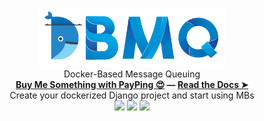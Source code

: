 <p align="center">
  <img src=".git_components/images/logo_land_tr.png" width="300"><br />
  Docker-Based Message Queuing<br />
  <a href="https://payping.ir/@lnxpy"><b>Buy Me Something with PayPing 😍</a> ― <a href="2">Read the Docs ➤</b></a><br />
  Create your dockerized Django project and start using MBs<br />
  
  <img src="https://img.shields.io/badge/base%20package-Docker4.3.1-blue?logo=docker">
  <img src="https://img.shields.io/github/license/lnxpy/DBMQ?color=blue&logo=gnu">
  <img src="https://img.shields.io/badge/webserver-Django3.1-blue?logo=django">
</p>
